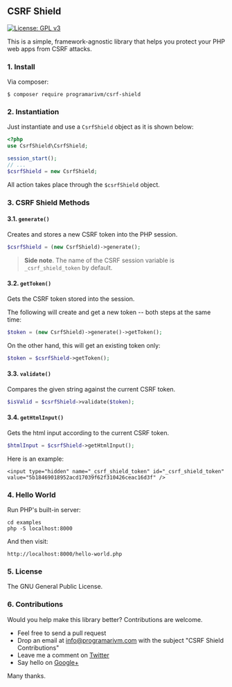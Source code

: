 ## CSRF Shield

[![License: GPL v3](https://img.shields.io/badge/License-GPL%20v3-blue.svg)](https://www.gnu.org/licenses/gpl-3.0)

This is a simple, framework-agnostic library that helps you protect your PHP web apps from CSRF attacks.

### 1. Install

Via composer:

    $ composer require programarivm/csrf-shield

### 2. Instantiation

Just instantiate and use a `CsrfShield` object as it is shown below:

```php
<?php
use CsrfShield\CsrfShield;

session_start();
// ...
$csrfShield = new CsrfShield;
```
All action takes place through the `$csrfShield` object.

### 3. CSRF Shield Methods

#### 3.1. `generate()`

Creates and stores a new CSRF token into the PHP session.

```php
$csrfShield = (new CsrfShield)->generate();
```

> **Side note**. The name of the CSRF session variable is `_csrf_shield_token` by default.

#### 3.2. `getToken()`

Gets the CSRF token stored into the session.

The following will create and get a new token -- both steps at the same time:

```php
$token = (new CsrfShield)->generate()->getToken();
```

On the other hand, this will get an existing token only:


```php
$token = $csrfShield->getToken();
```

#### 3.3. `validate()`

Compares the given string against the current CSRF token.

```php
$isValid = $csrfShield->validate($token);
```

#### 3.4. `getHtmlInput()`

Gets the html input according to the current CSRF token.

```php
$htmlInput = $csrfShield->getHtmlInput();
```

Here is an example:

    <input type="hidden" name="_csrf_shield_token" id="_csrf_shield_token" value="5b18469018952acd17039f62f310426ceac16d3f" />

### 4. Hello World

Run PHP's built-in server:

    cd examples
    php -S localhost:8000

And then visit:

    http://localhost:8000/hello-world.php

### 5. License

The GNU General Public License.

### 6. Contributions

Would you help make this library better? Contributions are welcome.

- Feel free to send a pull request
- Drop an email at info@programarivm.com with the subject "CSRF Shield Contributions"
- Leave me a comment on [Twitter](https://twitter.com/programarivm)
- Say hello on [Google+](https://plus.google.com/+Programarivm)

Many thanks.
